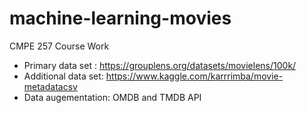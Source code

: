 # machine-learning-movies
CMPE 257 Course Work<Br>
* Primary data set : https://grouplens.org/datasets/movielens/100k/<br>
* Additional data set: https://www.kaggle.com/karrrimba/movie-metadatacsv<br>
* Data augementation: OMDB and TMDB API<br>

